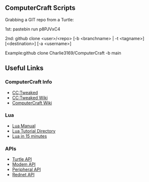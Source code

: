 ## ComputerCraft Scripts

Grabbing a GIT repo from a Turtle:

1st: pastebin run p8PJVxC4

2nd: github clone \<user\>\/\<repo\> \[-b \<branchname\> \| -t \<tagname\>\] \[\<destination\>\] \[-a \<username\>\] 

Example:github clone Charlie3169/ComputerCraft -b main

## Useful Links

### ComputerCraft Info
- [CC:Tweaked](https://tweaked.cc/)
- [CC:Tweaked Wiki](https://wiki.computercraft.cc/Main_Page)
- [ComputerCraft Wiki](http://computercraft.info/wiki/Main_Page)

### Lua
- [Lua Manual](https://www.lua.org/manual/5.1/manual.html)
- [Lua Tutorial Directory](http://lua-users.org/wiki/TutorialDirectory)
- [Lua in 15 minutes](https://tylerneylon.com/a/learn-lua/)

### APIs
- [Turtle API](https://www.computercraft.info/wiki/Turtle_(API))
- [Modem API](https://www.computercraft.info/wiki/Modem_(API))
- [Peripheral API](https://www.computercraft.info/wiki/Peripheral_(API))
- [Rednet API](https://www.computercraft.info/wiki/Rednet_(API))
